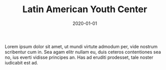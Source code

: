 ---
title: Latin American Youth Center
date: 2020-01-01
body: "Lorem ipsum dolor sit amet, ut mundi virtute admodum per, vide nostrum scribentur cum in. Sea agam elitr nullam eu, duis ceteros contentiones sea no, ius everti vidisse principes an. Has ad eruditi prodesset, tale noster iudicabit est ad."
avatar: https://i.pinimg.com/originals/57/b5/c2/57b5c2c7a58830a4b8deaf04c287b1b4.gif
avatarAlt:
logo: /assets/images/logo-layc.svg
logoAlt:
linkedinURL: https://twitter.com/marcusrelacion
twitterURL: https://twitter.com/marcusrelacion
instagramURL: https://twitter.com/marcusrelacion
url: #
urlLabel: Visit Website
---